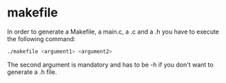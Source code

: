 # makefile

In order to generate a Makefile, a main.c, a .c and a .h you have to execute the following command:

```bash
./makefile <argument1> <argument2>
```

The second argument is mandatory and has to be -h if you don't want to generate a .h file.
